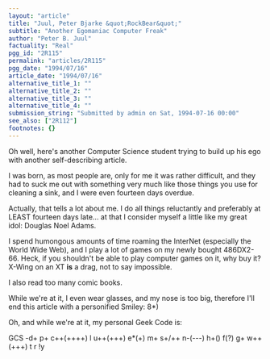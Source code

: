```yaml
---
layout: "article"
title: "Juul, Peter Bjarke &quot;RockBear&quot;"
subtitle: "Another Egomaniac Computer Freak"
author: "Peter B. Juul"
factuality: "Real"
pgg_id: "2R115"
permalink: "articles/2R115"
pgg_date: "1994/07/16"
article_date: "1994/07/16"
alternative_title_1: ""
alternative_title_2: ""
alternative_title_3: ""
alternative_title_4: ""
submission_string: "Submitted by admin on Sat, 1994-07-16 00:00"
see_also: ["2R112"]
footnotes: {}
---
```

<div>
<p>Oh well, here's another Computer Science student trying to build up his ego with another self-describing article.</p>
<p>I was born, as most people are, only for me it was rather difficult, and they had to suck me out with something very much like those things you use for cleaning a sink, and I were even fourteen days overdue.</p>
<p>Actually, that tells a lot about me. I do all things reluctantly and preferably at LEAST fourteen days late... at that I consider myself a little like my great idol: Douglas Noel Adams.</p>
<p>I spend humongous amounts of time roaming the InterNet (especially the World Wide Web), and I play a lot of games on my newly bought 486DX2-66. Heck, if you shouldn't be able to play computer games on it, why buy it? X-Wing on an XT <strong>is</strong> a drag, not to say impossible.</p>
<p>I also read too many comic books.</p>
<p>While we're at it, I even wear glasses, and my nose is too big, therefore I'll end this article with a personified Smiley: 8*)</p>
<p>Oh, and while we're at it, my personal Geek Code is:</p>
<p>GCS -d+ p+ c++(++++) l u++(+++) e*(+) m+ s+/++ n-(---) h+() f(?) g+ w++(+++) t r !y</p>
</div>
